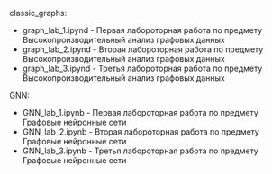 classic_graphs: 
  - graph_lab_1.ipynd - Первая лабороторная работа по предмету Высокопроизводительный анализ графовых данных
  - graph_lab_2.ipynd - Вторая лабороторная работа по предмету Высокопроизводительный анализ графовых данных
  - graph_lab_3.ipynd - Третья лабороторная работа по предмету Высокопроизводительный анализ графовых данных

GNN:
  - GNN_lab_1.ipynb - Первая лабороторная работа по предмету Графовые нейронные сети
  - GNN_lab_2.ipynb - Вторая лабороторная работа по предмету Графовые нейронные сети
  - GNN_lab_3.ipynb - Третья лабороторная работа по предмету Графовые нейронные сети


